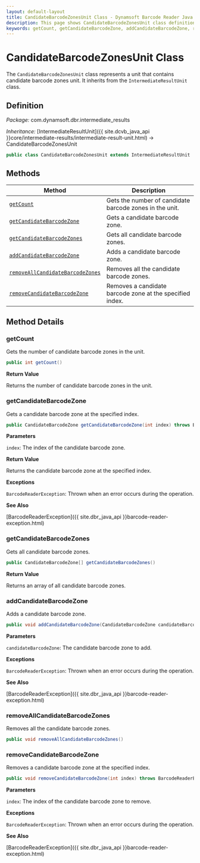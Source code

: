 ```yaml
---
layout: default-layout
title: CandidateBarcodeZonesUnit Class - Dynamsoft Barcode Reader Java Edition API Reference
description: This page shows CandidateBarcodeZonesUnit class definition of Dynamsoft Barcode Reader SDK Java Edition.
keywords: getCount, getCandidateBarcodeZone, addCandidateBarcodeZone, removeAllCandidateBarcodeZones, removeCandidateBarcodeZone, CandidateBarcodeZonesUnit, api reference
---
```

# CandidateBarcodeZonesUnit Class

The `CandidateBarcodeZonesUnit` class represents a unit that contains candidate barcode zones unit. It inherits from the `IntermediateResultUnit` class.

## Definition

*Package:* com.dynamsoft.dbr.intermediate_results

*Inheritance:* [IntermediateResultUnit]({{ site.dcvb_java_api }}core/intermediate-results/intermediate-result-unit.html) -> CandidateBarcodeZonesUnit

```java
public class CandidateBarcodeZonesUnit extends IntermediateResultUnit
```

## Methods

| Method                            | Description |
|-----------------------------------|-------------|
| [`getCount`](#getcount)           | Gets the number of candidate barcode zones in the unit.|
| [`getCandidateBarcodeZone`](#getcandidatebarccodezone)           | Gets a candidate barcode zone.|
| [`getCandidateBarcodeZones`](#getcandidatebarccodezones)           | Gets all candidate barcode zones.|
| [`addCandidateBarcodeZone`](#addcandidatebarccodezone)           | Adds a candidate barcode zone.|
| [`removeAllCandidateBarcodeZones`](#removeallcandidatebarccodezones)           | Removes all the candidate barcode zones.|
| [`removeCandidateBarcodeZone`](#removecandidatebarccodezone)           | Removes a candidate barcode zone at the specified index.|

## Method Details

### getCount

Gets the number of candidate barcode zones in the unit.

```java
public int getCount()
```

**Return Value**

Returns the number of candidate barcode zones in the unit.

### getCandidateBarcodeZone

Gets a candidate barcode zone at the specified index.

```java
public CandidateBarcodeZone getCandidateBarcodeZone(int index) throws BarcodeReaderException
```

**Parameters**

`index`: The index of the candidate barcode zone.

**Return Value**

Returns the candidate barcode zone at the specified index.

**Exceptions**

`BarcodeReaderException`: Thrown when an error occurs during the operation.

**See Also**

[BarcodeReaderException]({{ site.dbr_java_api }}barcode-reader-exception.html)

### getCandidateBarcodeZones

Gets all candidate barcode zones.

```java
public CandidateBarcodeZone[] getCandidateBarcodeZones()
```

**Return Value**

Returns an array of all candidate barcode zones.

### addCandidateBarcodeZone

Adds a candidate barcode zone.

```java
public void addCandidateBarcodeZone(CandidateBarcodeZone candidateBarcodeZone) throws BarcodeReaderException
```

**Parameters**

`candidateBarcodeZone`: The candidate barcode zone to add.

**Exceptions**

`BarcodeReaderException`: Thrown when an error occurs during the operation.

**See Also**

[BarcodeReaderException]({{ site.dbr_java_api }}barcode-reader-exception.html)

### removeAllCandidateBarcodeZones

Removes all the candidate barcode zones.

```java
public void removeAllCandidateBarcodeZones()
```

### removeCandidateBarcodeZone

Removes a candidate barcode zone at the specified index.

```java
public void removeCandidateBarcodeZone(int index) throws BarcodeReaderException
```

**Parameters**

`index`: The index of the candidate barcode zone to remove.

**Exceptions**

`BarcodeReaderException`: Thrown when an error occurs during the operation.

**See Also**

[BarcodeReaderException]({{ site.dbr_java_api }}barcode-reader-exception.html)

